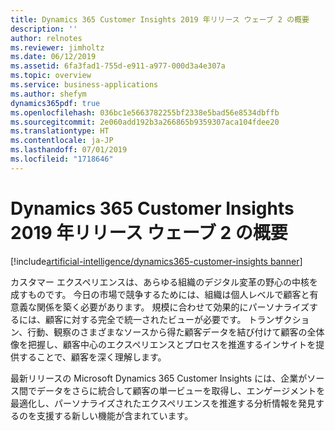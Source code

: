 ```yaml
---
title: Dynamics 365 Customer Insights 2019 年リリース ウェーブ 2 の概要
description: ''
author: relnotes
ms.reviewer: jimholtz
ms.date: 06/12/2019
ms.assetid: 6fa3fad1-755d-e911-a977-000d3a4e307a
ms.topic: overview
ms.service: business-applications
ms.author: shefym
dynamics365pdf: true
ms.openlocfilehash: 036bc1e5663782255bf2338e5bad56e8534dbffb
ms.sourcegitcommit: 2e060add192b3a266865b9359307aca104fdee20
ms.translationtype: HT
ms.contentlocale: ja-JP
ms.lasthandoff: 07/01/2019
ms.locfileid: "1718646"
---
```

# <a name="overview-of-dynamics-365-customer-insights-2019-release-wave-2"></a>Dynamics 365 Customer Insights 2019 年リリース ウェーブ 2 の概要
[!include[artificial-intelligence/dynamics365-customer-insights banner](../includes/artificial-intelligence/dynamics365-customer-insights.md)]

カスタマー エクスペリエンスは、あらゆる組織のデジタル変革の野心の中核を成すものです。 今日の市場で競争するためには、組織は個人レベルで顧客と有意義な関係を築く必要があります。 規模に合わせて効果的にパーソナライズするには、顧客に対する完全で統一されたビューが必要です。 トランザクション、行動、観察のさまざまなソースから得た顧客データを結び付けて顧客の全体像を把握し、顧客中心のエクスペリエンスとプロセスを推進するインサイトを提供することで、顧客を深く理解します。 

最新リリースの Microsoft Dynamics 365 Customer Insights には、企業がソース間でデータをさらに統合して顧客の単一ビューを取得し、エンゲージメントを最適化し、パーソナライズされたエクスペリエンスを推進する分析情報を発見するのを支援する新しい機能が含まれています。 
